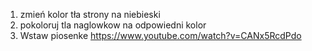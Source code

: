 1. zmień kolor tła strony na niebieski
2. pokoloruj tla naglowkow na odpowiedni kolor
3. Wstaw piosenke https://www.youtube.com/watch?v=CANx5RcdPdo